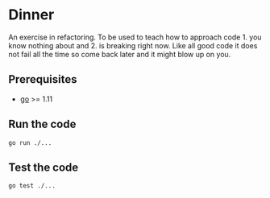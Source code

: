 # Dinner

An exercise in refactoring. To be used to teach how to approach code 1. you know nothing about and 2. is breaking right now. Like all good code it does not fail all the time so come back later and it might blow up on you.

## Prerequisites

- [go](https://golang.org/doc/install) >= 1.11

## Run the code

```
go run ./...
```

## Test the code

```
go test ./...
```
